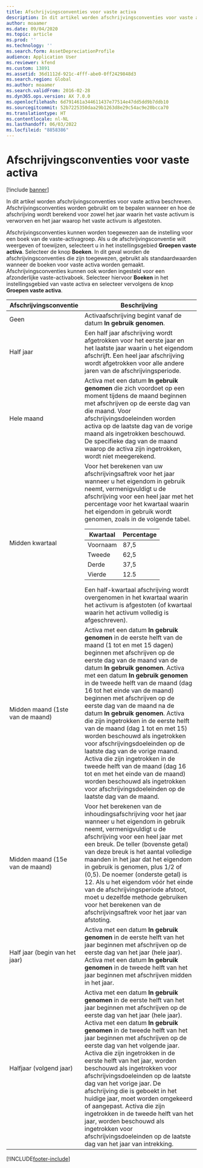 ```yaml
---
title: Afschrijvingsconventies voor vaste activa
description: In dit artikel worden afschrijvingsconventies voor vaste activa beschreven.
author: moaamer
ms.date: 09/04/2020
ms.topic: article
ms.prod: ''
ms.technology: ''
ms.search.form: AssetDepreciationProfile
audience: Application User
ms.reviewer: kfend
ms.custom: 13891
ms.assetid: 36d1112d-921c-4fff-abe0-0ff2429848d3
ms.search.region: Global
ms.author: moaamer
ms.search.validFrom: 2016-02-28
ms.dyn365.ops.version: AX 7.0.0
ms.openlocfilehash: 6d791461a344611437e77514e47dd5dd9b7ddb10
ms.sourcegitcommit: 52b7225350daa29b1263d8e29c54ac9e20bcca70
ms.translationtype: HT
ms.contentlocale: nl-NL
ms.lasthandoff: 06/03/2022
ms.locfileid: "8858386"
---
```

# <a name="fixed-asset-depreciation-conventions"></a>Afschrijvingsconventies voor vaste activa

[!include [banner](../includes/banner.md)]

In dit artikel worden afschrijvingsconventies voor vaste activa beschreven. Afschrijvingsconventies worden gebruikt om te bepalen wanneer en hoe de afschrijving wordt berekend voor zowel het jaar waarin het vaste activum is verworven en het jaar waarop het vaste activum is afgestoten.

Afschrijvingsconventies kunnen worden toegewezen aan de instelling voor een boek van de vaste-activagroep. Als u de afschrijvingsconventie wilt weergeven of toewijzen, selecteert u in het instellingsgebied **Groepen vaste activa**. Selecteer de knop **Boeken**. In dit geval worden de afschrijvingsconventies die zijn toegewezen, gebruikt als standaardwaarden wanneer de boeken voor vaste activa worden gemaakt. Afschrijvingsconventies kunnen ook worden ingesteld voor een afzonderlijke vaste-activaboek. Selecteer hiervoor **Boeken** in het instellingsgebied van vaste activa en selecteer vervolgens de knop **Groepen vaste activa**.

| Afschrijvingsconventie   | Beschrijving |
|---------------------------|-------------|
| Geen                      | Activaafschrijving begint vanaf de datum <strong>In gebruik genomen</strong>. |
| Half jaar                 | Een half jaar afschrijving wordt afgetrokken voor het eerste jaar en het laatste jaar waarin u het eigendom afschrijft. Een heel jaar afschrijving wordt afgetrokken voor alle andere jaren van de afschrijvingsperiode. |
| Hele maand                | Activa met een datum <strong>In gebruik genomen</strong> die zich voordoet op een moment tijdens de maand beginnen met afschrijven op de eerste dag van die maand. Voor afschrijvingsdoeleinden worden activa op de laatste dag van de vorige maand als ingetrokken beschouwd. De specifieke dag van de maand waarop de activa zijn ingetrokken, wordt niet meegerekend. |
| Midden kwartaal               | Voor het berekenen van uw afschrijvingsaftrek voor het jaar wanneer u het eigendom in gebruik neemt, vermenigvuldigt u de afschrijving voor een heel jaar met het percentage voor het kwartaal waarin het eigendom in gebruik wordt genomen, zoals in de volgende tabel.<table><thead><tr><th>Kwartaal</th><th>Percentage</th></tr></thead><tbody><tr><td>Voornaam</td><td>87,5</td></tr><tr><td>Tweede</td><td>62,5</td></tr><tr><td>Derde</td><td>37,5</td></tr><tr><td>Vierde</td><td>12.5</td></tr></tbody></table>Een half-kwartaal afschrijving wordt overgenomen in het kwartaal waarin het activum is afgestoten (of kwartaal waarin het activum volledig is afgeschreven). |
| Midden maand (1ste van de maand)  | Activa met een datum <strong>In gebruik genomen</strong> in de eerste helft van de maand (1 tot en met 15 dagen) beginnen met afschrijven op de eerste dag van de maand van de datum <strong>In gebruik genomen</strong>. Activa met een datum <strong>In gebruik genomen</strong> in de tweede helft van de maand (dag 16 tot het einde van de maand) beginnen met afschrijven op de eerste dag van de maand na de datum <strong>In gebruik genomen</strong>. Activa die zijn ingetrokken in de eerste helft van de maand (dag 1 tot en met 15) worden beschouwd als ingetrokken voor afschrijvingsdoeleinden op de laatste dag van de vorige maand. Activa die zijn ingetrokken in de tweede helft van de maand (dag 16 tot en met het einde van de maand) worden beschouwd als ingetrokken voor afschrijvingsdoeleinden op de laatste dag van de maand. |
| Midden maand (15e van de maand) | Voor het berekenen van de inhoudingsafschrijving voor het jaar wanneer u het eigendom in gebruik neemt, vermenigvuldigt u de afschrijving voor een heel jaar met een breuk. De teller (bovenste getal) van deze breuk is het aantal volledige maanden in het jaar dat het eigendom in gebruik is genomen, plus 1/2 of (0,5). De noemer (onderste getal) is 12. Als u het eigendom vóór het einde van de afschrijvingsperiode afstoot, moet u dezelfde methode gebruiken voor het berekenen van de afschrijvingsaftrek voor het jaar van afstoting. |
| Half jaar (begin van het jaar) | Activa met een datum <strong>In gebruik genomen</strong> in de eerste helft van het jaar beginnen met afschrijven op de eerste dag van het jaar (hele jaar). Activa met een datum <strong>In gebruik genomen</strong> in de tweede helft van het jaar beginnen met afschrijven midden in het jaar. |
| Halfjaar (volgend jaar)     | Activa met een datum <strong>In gebruik genomen</strong> in de eerste helft van het jaar beginnen met afschrijven op de eerste dag van het jaar (hele jaar). Activa met een datum <strong>In gebruik genomen</strong> in de tweede helft van het jaar beginnen met afschrijven op de eerste dag van het volgende jaar. Activa die zijn ingetrokken in de eerste helft van het jaar, worden beschouwd als ingetrokken voor afschrijvingsdoeleinden op de laatste dag van het vorige jaar. De afschrijving die is geboekt in het huidige jaar, moet worden omgekeerd of aangepast. Activa die zijn ingetrokken in de tweede helft van het jaar, worden beschouwd als ingetrokken voor afschrijvingsdoeleinden op de laatste dag van het jaar van intrekking. |


[!INCLUDE[footer-include](../../includes/footer-banner.md)]
